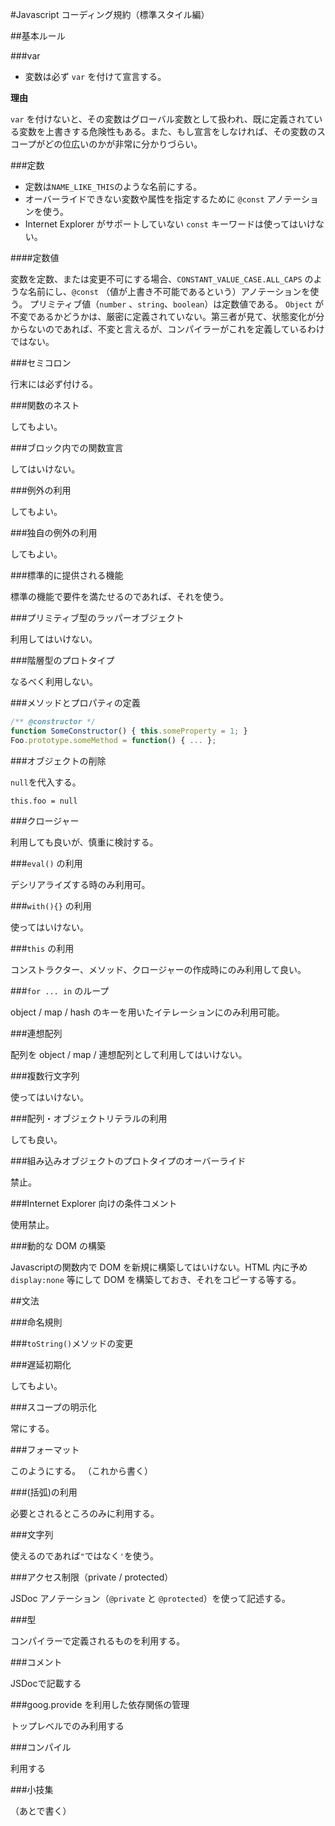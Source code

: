#Javascript コーディング規約（標準スタイル編）

##基本ルール

###var

* 変数は必ず `var` を付けて宣言する。

**理由**

`var` を付けないと、その変数はグローバル変数として扱われ、既に定義されている変数を上書きする危険性もある。また、もし宣言をしなければ、その変数のスコープがどの位広いのかが非常に分かりづらい。

###定数

* 定数は`NAME_LIKE_THIS`のような名前にする。
* オーバーライドできない変数や属性を指定するために `@const` アノテーションを使う。
* Internet Explorer がサポートしていない `const` キーワードは使ってはいけない。

####定数値

変数を定数、または変更不可にする場合、`CONSTANT_VALUE_CASE.ALL_CAPS` のような名前にし、`@const` （値が上書き不可能であるという）アノテーションを使う。
プリミティブ値（`number` 、`string`、`boolean`）は定数値である。
`Object` が不変であるかどうかは、厳密に定義されていない。第三者が見て、状態変化が分からないのであれば、不変と言えるが、コンパイラーがこれを定義しているわけではない。

###セミコロン

行末には必ず付ける。


###関数のネスト

してもよい。

###ブロック内での関数宣言

してはいけない。

###例外の利用

してもよい。

###独自の例外の利用

してもよい。

###標準的に提供される機能

標準の機能で要件を満たせるのであれば、それを使う。

###プリミティブ型のラッパーオブジェクト

利用してはいけない。

###階層型のプロトタイプ

なるべく利用しない。

###メソッドとプロパティの定義

```javascript
/** @constructor */
function SomeConstructor() { this.someProperty = 1; }
Foo.prototype.someMethod = function() { ... };
```

###オブジェクトの削除

```null```を代入する。

```javascipt
this.foo = null
```

###クロージャー

利用しても良いが、慎重に検討する。

###```eval()``` の利用

デシリアライズする時のみ利用可。

###```with(){}``` の利用

使ってはいけない。

###```this``` の利用

コンストラクター、メソッド、クロージャーの作成時にのみ利用して良い。

###```for ... in``` のループ

object / map / hash のキーを用いたイテレーションにのみ利用可能。

###連想配列

配列を object / map / 連想配列として利用してはいけない。

###複数行文字列

使ってはいけない。

###配列・オブジェクトリテラルの利用

しても良い。

###組み込みオブジェクトのプロトタイプのオーバーライド

禁止。

###Internet Explorer 向けの条件コメント

使用禁止。

###動的な DOM の構築

Javascriptの関数内で DOM を新規に構築してはいけない。HTML 内に予め `display:none` 等にして DOM を構築しておき、それをコピーする等する。

##文法

###命名規則

###`toString()`メソッドの変更

###遅延初期化

してもよい。

###スコープの明示化

常にする。

###フォーマット

このようにする。
（これから書く）

###(括弧)の利用

必要とされるところのみに利用する。

###文字列

使えるのであれば`"`ではなく`'`を使う。

###アクセス制限（private / protected）

JSDoc アノテーション（`@private` と `@protected`）を使って記述する。

###型

コンパイラーで定義されるものを利用する。

###コメント

JSDocで記載する

###goog.provide を利用した依存関係の管理

トップレベルでのみ利用する

###コンパイル

利用する

###小技集

（あとで書く）
